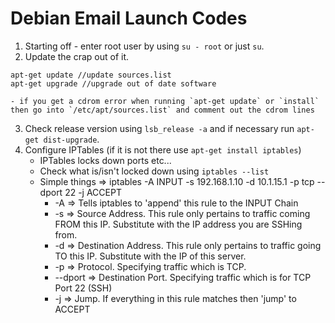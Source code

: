 # Debian Email Launch Codes
1. Starting off - enter root user by using `su - root` or just `su`.
2. Update the crap out of it.
```
apt-get update //update sources.list
apt-get upgrade //upgrade out of date software
```
    - if you get a cdrom error when running `apt-get update` or `install` then go into `/etc/apt/sources.list` and comment out the cdrom lines
3. Check release version using `lsb_release -a` and if necessary run `apt-get dist-upgrade`.
4. Configure IPTables (if it is not there use `apt-get install iptables`)
    - IPTables locks down ports etc...
    - Check what is/isn't locked down using `iptables --list`
    - Simple things => iptables -A INPUT -s 192.168.1.10 -d 10.1.15.1 -p tcp --dport 22 -j ACCEPT
        - -A => Tells iptables to 'append' this rule to the INPUT Chain
        - -s => Source Address. This rule only pertains to traffic coming FROM this IP. Substitute with the IP address you are SSHing from.
        - -d => Destination Address. This rule only pertains to traffic going TO this IP. Substitute with the IP of this server.
        - -p => Protocol. Specifying traffic which is TCP.
        - --dport => Destination Port. Specifying traffic which is for TCP Port 22 (SSH)
        - -j => Jump. If everything in this rule matches then 'jump' to ACCEPT
